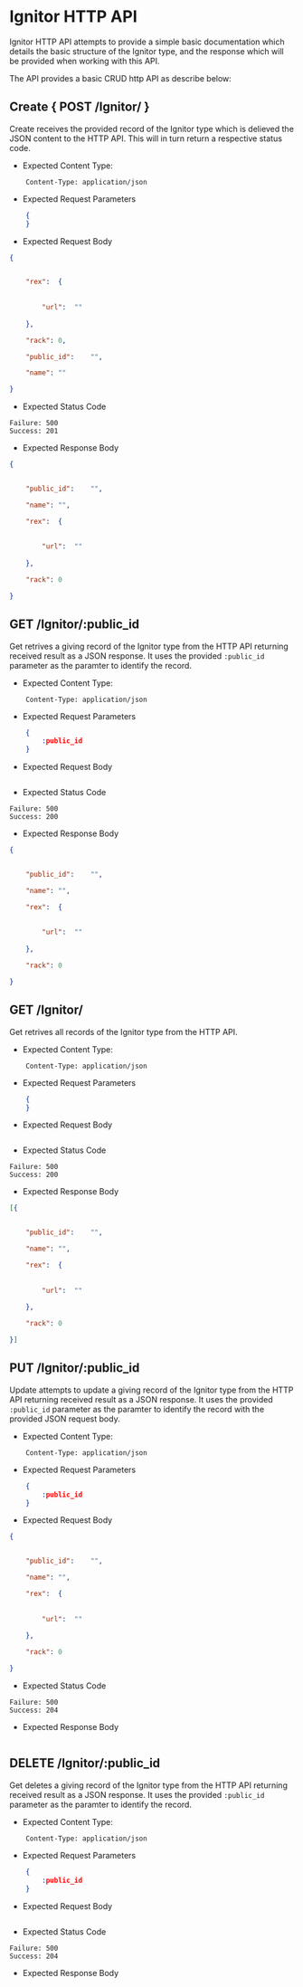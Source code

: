 Ignitor HTTP API 
===============================

Ignitor HTTP API attempts to provide a simple basic documentation which details 
the basic structure of the Ignitor type, and the response which will be provided 
when working with this API.

The API provides a basic CRUD http API as describe below:

## Create { POST /Ignitor/ }

Create receives the provided record of the Ignitor type which is delieved the 
JSON content to the HTTP API. This will in turn return a respective status code.

- Expected Content Type: 

```http
    Content-Type: application/json
```

- Expected Request Parameters

```json
    {
    }
```

- Expected Request Body

```json
{


    "rex":	{
	
	
	    "url":	""
	
	},

    "rack":	0,

    "public_id":	"",

    "name":	""

}
```

- Expected Status Code

```
Failure: 500
Success: 201
```

- Expected Response Body

```json
{


    "public_id":	"",

    "name":	"",

    "rex":	{
	
	
	    "url":	""
	
	},

    "rack":	0

}
```

## GET /Ignitor/:public_id

Get retrives a giving record of the Ignitor type from the HTTP API returning received result as a JSON
response. It uses the provided `:public_id` parameter as the paramter to identify the record.

- Expected Content Type: 

```http
    Content-Type: application/json
```

- Expected Request Parameters

```json
    {
        :public_id
    }
```

- Expected Request Body

```json
```

- Expected Status Code

```
Failure: 500
Success: 200
```

- Expected Response Body

```json
{


    "public_id":	"",

    "name":	"",

    "rex":	{
	
	
	    "url":	""
	
	},

    "rack":	0

}
```

## GET /Ignitor/

Get retrives all records of the Ignitor type from the HTTP API.

- Expected Content Type: 

```http
    Content-Type: application/json
```

- Expected Request Parameters

```json
    {
    }
```

- Expected Request Body

```json
```

- Expected Status Code

```
Failure: 500
Success: 200
```

- Expected Response Body

```json
[{


    "public_id":	"",

    "name":	"",

    "rex":	{
	
	
	    "url":	""
	
	},

    "rack":	0

}]
```

## PUT /Ignitor/:public_id

Update attempts to update a giving record of the Ignitor type from the HTTP API returning received result as a JSON
response. It uses the provided `:public_id` parameter as the paramter to identify the record with the provided JSON request body.

- Expected Content Type: 

```http
    Content-Type: application/json
```

- Expected Request Parameters

```json
    {
        :public_id
    }
```

- Expected Request Body

```json
{


    "public_id":	"",

    "name":	"",

    "rex":	{
	
	
	    "url":	""
	
	},

    "rack":	0

}
```

- Expected Status Code

```
Failure: 500
Success: 204
```


- Expected Response Body

```json
```

## DELETE /Ignitor/:public_id

Get deletes a giving record of the Ignitor type from the HTTP API returning received result as a JSON
response. It uses the provided `:public_id` parameter as the paramter to identify the record.

- Expected Content Type: 

```http
    Content-Type: application/json
```

- Expected Request Parameters

```json
    {
        :public_id
    }
```

- Expected Request Body

```json
```

- Expected Status Code

```
Failure: 500
Success: 204
```

- Expected Response Body

```json
```